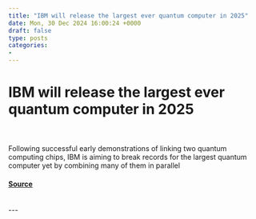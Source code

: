 ```yaml
---
title: "IBM will release the largest ever quantum computer in 2025"
date: Mon, 30 Dec 2024 16:00:24 +0000
draft: false
type: posts
categories: 
- 
---
```

# IBM will release the largest ever quantum computer in 2025

<br/>

<br/>
Following successful early demonstrations of linking two quantum computing chips, IBM is aiming to break records for the largest quantum computer yet by combining many of them in parallel

#### [Source](https://www.newscientist.com/article/2457325-ibm-will-release-the-largest-ever-quantum-computer-in-2025/?utm_campaign=RSS%7CNSNS&utm_source=NSNS&utm_medium=RSS&utm_content=technology)

<br/>
---
